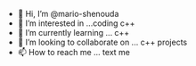 - 👋 Hi, I’m @mario-shenouda
- 👀 I’m interested in ...coding c++
- 🌱 I’m currently learning ... c++
- 💞️ I’m looking to collaborate on ... c++ projects
- 📫 How to reach me ... text me

<!---
mario-shenouda/mario-shenouda is a ✨ special ✨ repository because its `README.md` (this file) appears on your GitHub profile.
You can click the Preview link to take a look at your changes.
--->
